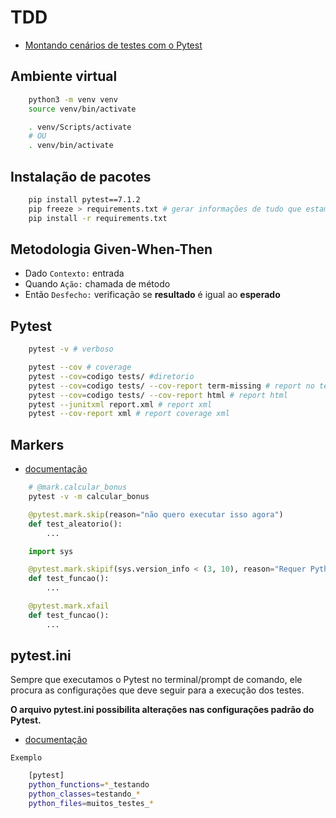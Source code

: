 # TDD

- [Montando cenários de testes com o Pytest](https://www.alura.com.br/artigos/montando-cenarios-de-testes-com-o-pytest?_gl=1*9mz9pa*_ga*MzY5ODE4OTMyLjE2ODE3NjU1NjY.*_ga_1EPWSW3PCS*MTY5MzA3NDkyNS4yNC4xLjE2OTMwNzcxMDMuMC4wLjA.*_fplc*bVE3cFNINW1CcnhpQU1ld3YlMkZrSU1UR0hxbSUyQllxYXNaZEdTazV2WlVsb2VqS0c0UmFtNmJ4T2NSUEo4aEZLemdSWGxneHVMcENyVSUyQnlWUHQ3VGpRdiUyQkpPaU1LM0Q3dWc0aVlmNTIwZmRCU2xXYjlXZXBab1JMcTVEUDhVeUElM0QlM0Q.*_ga_59FP0KYKSM*MTY5MzA3NDkyNS4xNjUuMS4xNjkzMDc3MTAzLjAuMC4w)

## Ambiente virtual

```bash
    python3 -m venv venv
    source venv/bin/activate

    . venv/Scripts/activate
    # OU
    . venv/bin/activate
```

## Instalação de pacotes

```bash
    pip install pytest==7.1.2
    pip freeze > requirements.txt # gerar informações de tudo que estamos instalando
    pip install -r requirements.txt
```

## Metodologia Given-When-Then

- Dado `Contexto:` entrada
- Quando `Ação:` chamada de método
- Então `Desfecho:` verificação se **resultado** é igual ao **esperado**

## Pytest

```bash
    pytest -v # verboso

    pytest --cov # coverage
    pytest --cov=codigo tests/ #diretorio
    pytest --cov=codigo tests/ --cov-report term-missing # report no terminal
    pytest --cov=codigo tests/ --cov-report html # report html
    pytest --junitxml report.xml # report xml
    pytest --cov-report xml # report coverage xml
```

## Markers

- [documentação](https://docs.pytest.org/en/7.1.x/how-to/mark.html#mark)

```bash
    # @mark.calcular_bonus
    pytest -v -m calcular_bonus
```

```python
    @pytest.mark.skip(reason="não quero executar isso agora")
    def test_aleatorio():
        ...

    import sys

    @pytest.mark.skipif(sys.version_info < (3, 10), reason="Requer Python na versão 3.10 ou superior")
    def test_funcao():
        ...

    @pytest.mark.xfail
    def test_funcao():
        ...
```

## pytest.ini

Sempre que executamos o Pytest no terminal/prompt de comando, ele procura as configurações que deve seguir para a execução dos testes.

**O arquivo pytest.ini possibilita alterações nas configurações padrão do Pytest.**

- [documentação](https://docs.pytest.org/en/7.1.x/reference/reference.html#ini-options-ref)

`Exemplo`

```bash
    [pytest]
    python_functions=*_testando
    python_classes=testando_*
    python_files=muitos_testes_*
```
